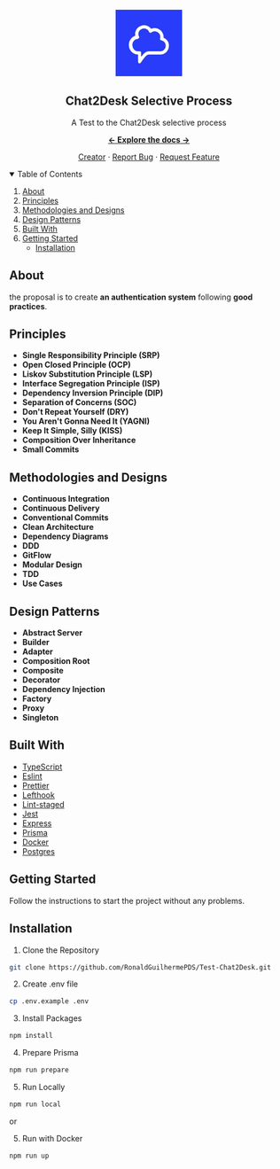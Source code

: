 <a href="https://github.com/RonaldGuilhermePDS/Test-Chat2Desk">
<p align="center">
<img src="./docs/chat2desk-logo.jpeg" alt="Elixir-Logo" width="120" height="120">
</p>
</a>

<h2 align="center">Chat2Desk Selective Process</h2>

<p align="center">
A Test to the Chat2Desk selective process
</p>

<p align="center"><a href="https://github.com/RonaldGuilhermePDS/Test-Chat2Desk/find/master"><strong><- Explore the docs -></strong></a></p>

<p align="center">
<a href="https://github.com/RonaldGuilhermePDS">Creator</a>
·
<a href="https://github.com/RonaldGuilhermePDS/Test-Chat2Desk/issues">Report Bug</a>
·
<a href="https://github.com/RonaldGuilhermePDS/Test-Chat2Desk/pulls">Request Feature</a>
</p>

<details open="open">
<summary>Table of Contents</summary>
<ol>

<li><a href="#about">About</a></li>
<li><a href="#principles">Principles</a></li>
<li><a href="#methodologies-and-designs">Methodologies and Designs</a></li>
<li><a href="#design-patterns">Design Patterns</a></li>
<li><a href="#built-with">Built With</a></li>
<li><a href="#getting-started">Getting Started</a><ul><li><a href="#installation">Installation</a></li></ul></li>
</ol>
</details>

## About

the proposal is to create **an authentication system** following **good practices**.
## Principles

- **Single Responsibility Principle (SRP)**
- **Open Closed Principle (OCP)**
- **Liskov Substitution Principle (LSP)**
- **Interface Segregation Principle (ISP)**
- **Dependency Inversion Principle (DIP)**
- **Separation of Concerns (SOC)**
- **Don't Repeat Yourself (DRY)**
- **You Aren't Gonna Need It (YAGNI)**
- **Keep It Simple, Silly (KISS)**
- **Composition Over Inheritance**
- **Small Commits**


## Methodologies and Designs

- **Continuous Integration**
- **Continuous Delivery**
- **Conventional Commits**
- **Clean Architecture**
- **Dependency Diagrams**
- **DDD**
- **GitFlow**
- **Modular Design**
- **TDD**
- **Use Cases**

  
## Design Patterns

- **Abstract Server**
- **Builder**
- **Adapter**
- **Composition Root**
- **Composite**
- **Decorator**
- **Dependency Injection**
- **Factory**
- **Proxy**
- **Singleton**

## Built With

* [TypeScript]()
* [Eslint]()
* [Prettier]()
* [Lefthook]()
* [Lint-staged]()
* [Jest]()
* [Express]()
* [Prisma]()
* [Docker]()
* [Postgres]()

## Getting Started

Follow the instructions to start the project without any problems.

## Installation

1. Clone the Repository
```sh
git clone https://github.com/RonaldGuilhermePDS/Test-Chat2Desk.git
```
2. Create .env file
```sh
cp .env.example .env
```

3. Install Packages
```sh
npm install
```

4. Prepare Prisma
```sh
npm run prepare
```

5. Run Locally
```sh
npm run local
```

or

5. Run with Docker
```sh
npm run up
```
